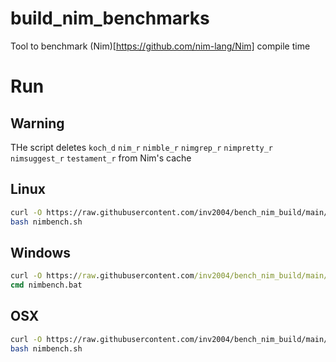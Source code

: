 # build_nim_benchmarks

Tool to benchmark (Nim)[https://github.com/nim-lang/Nim] compile time

# Run

## Warning
THe script deletes `koch_d` `nim_r` `nimble_r` `nimgrep_r` `nimpretty_r` `nimsuggest_r` `testament_r` from Nim's cache

## Linux
```bash
curl -O https://raw.githubusercontent.com/inv2004/bench_nim_build/main/nimbench.sh
bash nimbench.sh
```

## Windows
```cmd
curl -O https://raw.githubusercontent.com/inv2004/bench_nim_build/main/nimbench.bat
cmd nimbench.bat
```

## OSX
```bash
curl -O https://raw.githubusercontent.com/inv2004/bench_nim_build/main/nimbench.sh
bash nimbench.sh
```

